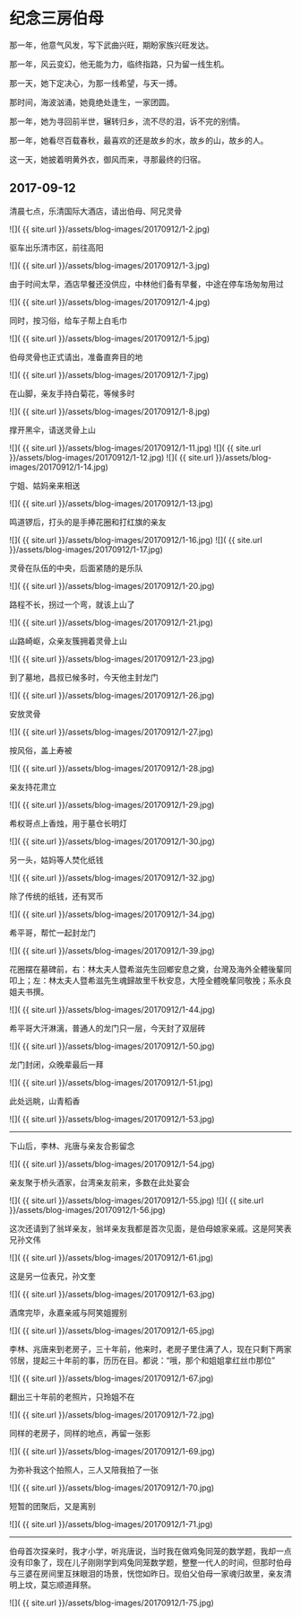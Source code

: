
纪念三房伯母
===============

那一年，他意气风发，写下武曲兴旺，期盼家族兴旺发达。

那一年，风云变幻，他无能为力，临终指路，只为留一线生机。

那一天，她下定决心，为那一线希望，与天一搏。

那时间，海波汹涌，她竟绝处逢生，一家团圆。

那一年，她为寻回前半世，辗转归乡，流不尽的泪，诉不完的别情。

那一年，她看尽百载春秋，最喜欢的还是故乡的水，故乡的山，故乡的人。

这一天，她披着明黄外衣，御风而来，寻那最终的归宿。

2017-09-12
---------------

清晨七点，乐清国际大酒店，请出伯母、阿兄灵骨

![]( {{ site.url }}/assets/blog-images/20170912/1-2.jpg)

驱车出乐清市区，前往高阳

![]( {{ site.url }}/assets/blog-images/20170912/1-3.jpg)

由于时间太早，酒店早餐还没供应，中林他们备有早餐，中途在停车场匆匆用过

![]( {{ site.url }}/assets/blog-images/20170912/1-4.jpg)

同时，按习俗，给车子帮上白毛巾

![]( {{ site.url }}/assets/blog-images/20170912/1-5.jpg)

伯母灵骨也正式请出，准备直奔目的地

![]( {{ site.url }}/assets/blog-images/20170912/1-7.jpg)

在山脚，亲友手持白菊花，等候多时

![]( {{ site.url }}/assets/blog-images/20170912/1-8.jpg)

撑开黑伞，请送灵骨上山

![]( {{ site.url }}/assets/blog-images/20170912/1-11.jpg)
![]( {{ site.url }}/assets/blog-images/20170912/1-12.jpg)
![]( {{ site.url }}/assets/blog-images/20170912/1-14.jpg)

宁姐、姑妈亲来相送

![]( {{ site.url }}/assets/blog-images/20170912/1-13.jpg)

鸣道锣后，打头的是手捧花圈和打红旗的亲友

![]( {{ site.url }}/assets/blog-images/20170912/1-16.jpg)
![]( {{ site.url }}/assets/blog-images/20170912/1-17.jpg)

灵骨在队伍的中央，后面紧随的是乐队

![]( {{ site.url }}/assets/blog-images/20170912/1-20.jpg)

路程不长，拐过一个弯，就该上山了

![]( {{ site.url }}/assets/blog-images/20170912/1-21.jpg)

山路崎岖，众亲友簇拥着灵骨上山

![]( {{ site.url }}/assets/blog-images/20170912/1-23.jpg)

到了墓地，昌叔已候多时，今天他主封龙门

![]( {{ site.url }}/assets/blog-images/20170912/1-26.jpg)

安放灵骨

![]( {{ site.url }}/assets/blog-images/20170912/1-27.jpg)

按风俗，盖上寿被

![]( {{ site.url }}/assets/blog-images/20170912/1-28.jpg)

亲友持花肃立

![]( {{ site.url }}/assets/blog-images/20170912/1-29.jpg)

希权哥点上香烛，用于墓仓长明灯

![]( {{ site.url }}/assets/blog-images/20170912/1-30.jpg)

另一头，姑妈等人焚化纸钱

![]( {{ site.url }}/assets/blog-images/20170912/1-32.jpg)

除了传统的纸钱，还有冥币

![]( {{ site.url }}/assets/blog-images/20170912/1-34.jpg)

希平哥，帮忙一起封龙门

![]( {{ site.url }}/assets/blog-images/20170912/1-39.jpg)

花圈摆在墓碑前，右：林太夫人暨希滋先生回鄉安息之奠，台灣及海外全體後輩同叩上；左：林太夫人暨希滋先生魂歸故里千秋安息，大陸全體晚輩同敬挽；系永良姐夫书撰。

![]( {{ site.url }}/assets/blog-images/20170912/1-44.jpg)

希平哥大汗淋漓，普通人的龙门只一层，今天封了双层砖

![]( {{ site.url }}/assets/blog-images/20170912/1-50.jpg)

龙门封闭，众晚辈最后一拜

![]( {{ site.url }}/assets/blog-images/20170912/1-51.jpg)

此处远眺，山青稻香

![]( {{ site.url }}/assets/blog-images/20170912/1-53.jpg)

___

下山后，李林、兆唐与亲友合影留念

![]( {{ site.url }}/assets/blog-images/20170912/1-54.jpg)

亲友聚于桥头酒家，台湾亲友前来，多数在此处宴会

![]( {{ site.url }}/assets/blog-images/20170912/1-55.jpg)
![]( {{ site.url }}/assets/blog-images/20170912/1-56.jpg)

这次还请到了翁垟亲友，翁垟亲友我都是首次见面，是伯母娘家亲戚。这是阿笑表兄孙文伟

![]( {{ site.url }}/assets/blog-images/20170912/1-61.jpg)

这是另一位表兄，孙文奎

![]( {{ site.url }}/assets/blog-images/20170912/1-63.jpg)

酒席完毕，永嘉亲戚与阿笑姐握别

![]( {{ site.url }}/assets/blog-images/20170912/1-65.jpg)

李林、兆唐来到老房子，三十年前，他来时，老房子里住满了人，现在只剩下两家邻居，提起三十年前的事，历历在目。都说：“哦，那个和姐姐拿红丝巾那位”

![]( {{ site.url }}/assets/blog-images/20170912/1-67.jpg)

翻出三十年前的老照片，只玲姐不在

![]( {{ site.url }}/assets/blog-images/20170912/1-72.jpg)

同样的老房子，同样的地点，再留一张影

![]( {{ site.url }}/assets/blog-images/20170912/1-69.jpg)

为弥补我这个拍照人，三人又陪我拍了一张

![]( {{ site.url }}/assets/blog-images/20170912/1-70.jpg)

短暂的团聚后，又是离别

![]( {{ site.url }}/assets/blog-images/20170912/1-71.jpg)

___

伯母首次探亲时，我才小学，听兆唐说，当时我在做鸡兔同笼的数学题，我却一点没有印象了，现在儿子刚刚学到鸡兔同笼数学题，整整一代人的时间，但那时伯母与三婆在房间里互抹眼泪的场景，恍惚如昨日。现伯父伯母一家魂归故里，亲友清明上坟，莫忘顺道拜祭。

![]( {{ site.url }}/assets/blog-images/20170912/1-75.jpg)